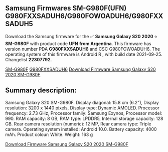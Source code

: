 <h2>Samsung Firmwares SM-G980F(UFN) G980FXXSADUH6/G980FOWOADUH6/G980FXXSADUH5</h2>
Download the Samsung firmware for the ✅ <strong>Samsung Galaxy S20 2020 </strong> ⭐ <strong>SM-G980F</strong> with product code <strong>UFN</strong> <strong> from Argentina</strong>. This firmware has version number PDA <strong>G980FXXSADUH6</strong> and CSC G980FOWOADUH6. The operating system of this firmware is Android R , with build date 2021-09-25. Changelist <strong>22307792</strong>.


[SM-G980F](https://samfirm.shop/samsung/model/SM-G980F)
[G980FXXSADUH6](https://samfirm.shop/samsung/pda/G980FXXSADUH6)
[Download Firmware Samsung Galaxy S20 2020 SM-G980F](https://samfirm.shop/samsung/firmware/459730)
<h2>Summary description:</h2>
<p>Samsung Galaxy S20 SM-G980F. Display diagonal: 15.8 cm (6.2"), Display resolution: 3200 x 1440 pixels, Display type: Dynamic AMOLED. Processor frequency: 2.73 GHz, Processor family: Samsung Exynos, Processor model: 990. RAM capacity: 8 GB, RAM type: LPDDR5, Internal storage capacity: 128 GB. Rear camera resolution (numeric): 12 MP, Rear camera type: Triple camera. Operating system installed: Android 10.0. Battery capacity: 4000 mAh. Product colour: White. Weight: 163 g</p>


[Download Firmware Samsung Galaxy S20 2020 SM-G980F](https://samfirm.shop/samsung/firmware/459730)
